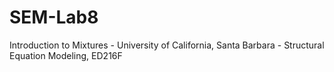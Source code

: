 # SEM-Lab8
Introduction to Mixtures - University of California, Santa Barbara - Structural Equation Modeling, ED216F 
